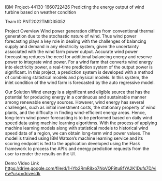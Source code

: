 IBM-Project-44130-1660722426
Predicting the energy output of wind turbine based on weather condition

Team ID
PNT2022TMID35052

Project Overview
Wind power generation differs from conventional thermal generation due to the stochastic nature
of wind. Thus wind power forecasting plays a key role in dealing with the challenges of balancing
supply and demand in any electricity system, given the uncertainty associated with the wind farm
power output. Accurate wind power forecasting reduces the need for additional balancing energy and
reserve power to integrate wind power. For a wind farm that converts wind energy into electricity power,
a real-time prediction system of the output power is significant. In this project, a prediction system
is developed with a method of combining statistical models and physical models. In this system, the inlet
condition of the wind farm is forecasted by the auto regressive model.

Our Solution
Wind energy is a significant and eligible source that has the potential for producing energy in a
continuous and sustainable manner among renewable energy sources. However, wind energy has several 
challenges, such as initial investment costs, the stationary property of wind plants, and the difficulty
in finding wind-efficient energy areas. Hence, long-term wind power forecasting is to be performed based
on daily wind speed data using machine learning algorithms. With the process of applying machine learning
models along with statistical models to historical wind speed data of a region, we can obtain long-term wind
power values. The model is trained using IBM Watson’s machine learning service and its scoring endpoint is
fed to the application developed using the Flask framework to process the API’s and energy prediction requests
from the user to render the results on the UI.

Demo Video Link  https://drive.google.com/file/d/1HYb2RmR8xo7NoVQF9tu8fYA2K1Dufs7D/view?usp=drivesdk
